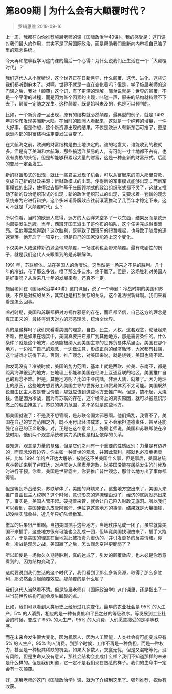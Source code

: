 # 第809期 | 为什么会有大颠覆时代？
> 罗辑思维
2019-09-16

上一周，我都在向你推荐施展老师的课《国际政治学40讲》。我的感受是：这门课对我们最大的作用，其实不是了解国际政治，而是帮助我们重新向内审视自己脑子里的观念系统 。

今天再和您聊我学习这门课的最后一个心得：为什么说我们正生活在一个「大颠覆时代」？

我们这代人从小就听说，这个世界正在日新月异，什么颠覆、迭代、进化，这些词我们都听到麻木了。对啊，世界不就是一直在变化着吗？但是，学了施展老师的这门课之后，我对「颠覆」这个词，有了更深的理解。简单说就是：世界的颠覆，不是一个平滑的过程，而是因为某个因素的出现，咔哒一声，原来的结构就持续不下去了，颠覆一定随之发生。这种颠覆，既是始料未及的，也是可以预判的。

比如，一个新资源一旦出现，原有的结构就必然颠覆。最典型的例子，就是 1492 年哥伦布发现美洲新大陆。在当时的欧洲人看起来，这就是一个纯粹的增量，一件大好事。但是你想，这个新资源出现的结果，不仅是欧洲人有新东西可抢了，更是欧洲内部的财富结构注定要发生巨变了。

在大航海之前，欧洲的财富结构是由土地决定的。谁的地盘大，谁能收到的税就多。但是有了美洲和大航海，那些搞远洋贸易的人，有可能一寸土地都不占有，也没有贵族的头衔，但是却能够积累起大量的财富，这是一种全新的财富形式。后面的变局一定会发生。

新的财富形式的出现，就让一些君主发现了机会，可以从富起来的商人那里贷款，变成自己新的财政来源；新财政模式的出现，使得新的军事模式能够出现；而新军事模式的出现，使得过去那种基于庄园领地式的政治组织形式都不灵了，这就又推动了新的政治组织形式的出现；新的政治组织形式的出现，又要求着一套新的观念系统来为它进行辩护。这个多米诺骨牌效应往前滚滚推动了几百年才稳定下来。这可不就是「大颠覆时代」么？

所以你看，当时的欧洲人觉得，远方的大西洋凭空多了一块东西，结果反而是欧洲内部要发生洗牌。当年，西班牙国王派出了哥伦布的船队，这个任务完成得很漂亮。但他哪里想得到？这次胜利，既导致了西班牙的短暂崛起，也导致了随后的迅速衰落。他开启了一项变化，但是自己的国家没能追上这个变化。

不仅美洲大陆这种新资源会带来颠覆，一场胜利也会带来颠覆。最有戏剧性的例子，就是我们这代人亲眼看到的是苏联解体。

1991 年，苏联解体。站在美国人的角度说，这当然是一场来之不易的胜利。几十年的冷战，花了那么多钱，喷了那么多口水，终于赢了。但是，这场胜利对美国人是好事吗？从后来几十年的发展来看，还真不一定。

施展老师在《国际政治学40讲》这门课里，说了一个命题：冷战时期的美国和苏联，不仅是对抗的关系，其实也是相互依存的关系。这个说法很新鲜啊。我们来看看是怎么回事。

冷战时期，美国和苏联都把对方视作邪恶的存在，而且都坚信，自己这方的理念是真正正义的，最终将消灭对方的邪恶理念，统治全世界。

真的是这样吗？我们来看看美国的理念。自由、民主、人权，这套观念，论证起来不难，但是如果在现实中，美国真要把它推广到其他地方，那是需要条件的。什么条件？就是这个地方，必须能被纳入到美国主导的世界贸易体系里面。美国在那个地方，一边推广自己的观念，一边做生意，形成正向的经济循环，大家都有钱赚，这个游戏才玩得下去。否则，推广观念，对美国来说，就是烧钱，美国也烧不起。

你发现没有？冷战时候，美国的势力范围，基本上就是西欧、拉美、东南亚，都是距离海洋很近的地方，在地理上都能和美国在经济上互通互联的地区，美国推广自己的观念不难。但是，其他地方呢？比如中亚内陆，非洲大陆，就难了。因为地理上的原因，这些地方想要纳入美国主导的世界分工和贸易体系不太可能。美国既然说自由民主人权是普世价值，那就应该到这些地方去推广啊。但是，搞不起，太烧钱。但是因为冷战，因为有苏联的存在，这个经济上的真实原因，就可以被意识形态上的理由掩盖了。苏联的势力范围，差不多就是这些地方。

那美国就说了：不是我不想管啊，是苏联帝国太邪恶啊。他们捣乱，我管不了。美国在自己的实力范围之外，既不用付出经济成本，又不会承担道德责任，甚至还能强化自己的正义形象。对，正是在这个意义上，施展老师说，美国和苏联即使在冷战时期，他们两个观念系统和实力系统也是相互依存的关系。

要知道，观念是力量的基础，但是它们之间有一个重要的性质区别：力量是有边界的，而观念没有边界。你主张一种普世的观念，并因此获利，那就也必须承担责任。比如 1994 年的卢旺达大屠杀，按说这不关美国什么事，但是事后，美国总统克林顿却来到了卢旺达，对卢旺达人民表示道歉，说美国没能在屠杀发生的时候及时进行干预。你看，美国是世界霸主，你要推广普世观念，那什么地方出了事你都得管。

但是等到冷战结束，苏联解体了，美国的麻烦来了。这些地方空出来了，美国人来推广自由民主人权啊？这个时候，意识形态的遮掩理由没了，经济的底牌就亮出来了。事实是，美国人管不起。硬挺着来管，就会让自己陷入财政无底洞。所以我们可以看到，美国硬着头皮管阿富汗、伊拉克这些地方的事情，结果就是大量砸钱，却没啥实际收益，近几年只好陆续撤军。

撤军的后果很严重啊。当初美国插手这些地方，当地秩序乱成一团了，虽然就算美国不来插手，这些地方很有可能也会乱成一团，但毕竟美国找理由来了，插手又跑路了，于是美国的理念在当地就此被指责为虚伪的，并引发更多的反美情绪。你看，冷战是观念之战，美国赢了之后，怎么观念变得更脆弱了？

所以即使是一场你久久期待胜利，真的达成了，引发的颠覆效应，也未必是你愿意看到的。因为结构变动了。

这就要说到我们生活的这个时代了，我们看到了那么多新资源，取得了那么多胜利，那必然会引起颠覆效应。那颠覆的是什么呢？

我们这代人当然看不清。但是施展老师在《国际政治学》这门课里，还是指出了一些当前世界结构可能会发生断裂的点。

比如，我们可以看到人类历史上经历过几次变化。最早的农业社会是 95% 的人生产，5% 的人消费，相应的是一种有贵族和平民之分的等级秩序。等发展到工业社会的时候，变成了 95% 的人生产，95% 的人消费，人们愿意接受的是平等秩序。

而在未来会发生很大变化，因为机器人，因为人工智能，人类社会有可能变成只有 5% 的人生产，95% 的人消费。到那个时候，工作不再是一种负担，而是一种权力，甚至是一种极其稀缺的机会。如果大多数人，衣食无忧，但是又混吃等死，没有风险，但是生命又没有意义，那社会结构会变成什么样？我们不知道那样的未来是什么样的。但是我们知道，它一定不是我们现在熟悉的样子。我们的生命中一定会有一次颠覆。

好，施展老师的这门《国际政治学》课，就为了介绍到这里了。强烈推荐，祝你有收获。

